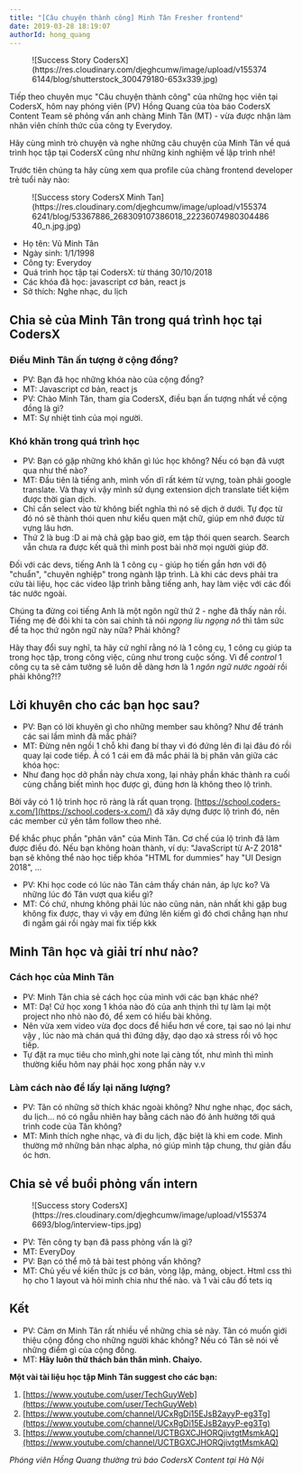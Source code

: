 ```yaml
---
title: "[Câu chuyện thành công] Minh Tân Fresher frontend"
date: 2019-03-28 18:19:07
authorId: hong_quang
---
```


<figure class="wp-block-image">![Success Story CodersX](https://res.cloudinary.com/djeghcumw/image/upload/v1553746144/blog/shutterstock_300479180-653x339.jpg)</figure>

Tiếp theo chuyên mục "Câu chuyện thành công" của những học viên tại CodersX, hôm nay phóng viên (PV) Hồng Quang của tòa báo CodersX Content Team sẽ phỏng vấn anh chàng Minh Tân (MT) - vừa được nhận làm nhân viên chính thức của công ty Everydoy.

<!-- more -->

Hãy cùng mình trò chuyện và nghe những câu chuyện của Minh Tân về quá trình học tập tại CodersX cũng như những kinh nghiệm về lập trình nhé!

Trước tiên chúng ta hãy cùng xem qua profile của chàng frontend developer trẻ tuổi này nào:

<figure class="wp-block-image">![Success story CodersX Minh Tan](https://res.cloudinary.com/djeghcumw/image/upload/v1553746241/blog/53367886_268309107386018_2223607498030448640_n.jpg.jpg)</figure>

*   Họ tên: Vũ Minh Tân
*   Ngày sinh: 1/1/1998
*   Công ty: Everydoy
*   Quá trình học tập tại CodersX: từ tháng 30/10/2018
*   Các khóa đã học: javascript cơ bản, react js
*   Sở thích: Nghe nhạc, du lịch

## Chia sẻ của Minh Tân trong quá trình học tại CodersX

### Điều Minh Tân ấn tượng ở cộng đồng?

*   PV: Bạn đã học những khóa nào của cộng đồng?
*   MT: Javascript cơ bản, react js
*   PV: Chào Minh Tân, tham gia CodersX, điều bạn ấn tượng nhất về cộng đồng là gì?
*   MT: Sự nhiệt tình của mọi người.

### Khó khăn trong quá trình học

*   PV: Bạn có gặp những khó khăn gì lúc học không? Nếu có bạn đã vượt qua như thế nào?
*   MT: Đầu tiên là tiếng anh, mình vốn dĩ rất kém từ vựng, toàn phải google translate. Và thay vì vậy mình sử dụng extension dịch translate tiết kiệm được thời gian dịch.
*   Chỉ cần select vào từ không biết nghĩa thì nó sẽ dịch ở dưới. Tự đọc từ đó nó sẽ thành thói quen như kiểu quen mặt chữ, giúp em nhớ được từ vựng lâu hơn.
*   Thứ 2 là bug :D ai mà chả gặp bao giờ, em tập thói quen search. Search vẫn chưa ra được kết quả thì mình post bài nhờ mọi người giúp đỡ.

Đối với các devs, tiếng Anh là 1 công cụ - giúp họ tiến gần hơn với độ "chuẩn", "chuyên nghiệp" trong ngành lập trình. Là khi các devs phải tra cứu tài liệu, học các video lập trình bằng tiếng anh, hay làm việc với các đối tác nước ngoài.

Chúng ta đừng coi tiếng Anh là một ngôn ngữ thứ 2 - nghe đã thấy nản rồi. Tiếng mẹ đẻ đôi khi ta còn sai chính tả nói _ngọng líu ngọng nô_ thì tâm sức để ta học thứ ngôn ngữ này nữa? Phải không?

Hãy thay đổi suy nghĩ, ta hãy cứ nghĩ rằng nó là 1 công cụ, 1 công cụ giúp ta trong học tập, trong công việc, cũng như trong cuộc sống. Vì để _control_ 1 công cụ ta sẽ cảm tưởng sẽ luôn dễ dàng hơn là 1 _ngôn ngữ nước ngoài_ rồi phải không?!?

## Lời khuyên cho các bạn học sau?

*   PV: Bạn có lời khuyên gì cho những member sau không? Như để tránh các sai lầm mình đã mắc phải?
*   MT: Đừng nên ngồi 1 chỗ khi đang bí thay vì đó đứng lên đi lại đâu đó rồi quay lại code tiếp. À có 1 cái em đã mắc phải là bị phân vân giữa các khóa học:
*   Như đang học dở phần này chưa xong, lại nhảy phần khác thành ra cuối cùng chẳng biết mình học được gì, đúng hơn là không theo lộ trình.

Bởi vây có 1 lộ trình học rõ ràng là rất quan trọng. [https://school.coders-x.com/](https://school.coders-x.com/) đã xây dựng được lộ trình đó, nên các member cứ yên tâm follow theo nhé.

Để khắc phục phần "phân vân" của Minh Tân. Cơ chế của lộ trình đã làm được điều đó. Nếu bạn không hoàn thành, ví dụ: "JavaScript từ A-Z 2018" bạn sẽ không thể nào học tiếp khóa "HTML for dummies" hay "UI Design 2018", …

*   PV: Khi học code có lúc nào Tân cảm thấy chán nản, áp lực ko? Và những lúc đó Tân vượt qua kiểu gì?
*   MT: Có chứ, nhưng không phải lúc nào cũng nản, nản nhất khi gặp bug không fix được, thay vì vậy em đứng lên kiếm gì đó chơi chẳng hạn như đi ngắm gái rồi ngày mai fix tiếp kkk

## Minh Tân học và giải trí như nào?

### Cách học của Minh Tân

*   PV: Minh Tân chia sẻ cách học của mình với các bạn khác nhé?
*   MT: Dạ! Cứ học xong 1 khóa nào đó của anh thịnh thì tự làm lại một project nho nhỏ nào đó, để xem có hiểu bài không.
*   Nên vừa xem video vừa đọc docs để hiểu hơn về core, tại sao nó lại như vậy , lúc nào mà chán quá thì đứng dậy, dạo dạo xả stress rồi vô học tiếp.
*   Tự đặt ra mục tiêu cho mình,ghi note lại càng tốt, như mình thì mình thường kiểu hôm nay phải học xong phần này v.v

### Làm cách nào để lấy lại năng lượng?

*   PV: Tân có những sở thích khác ngoài không? Như nghe nhạc, đọc sách, du lịch... nó có ngẫu nhiên hay bằng cách nào đó ảnh hưởng tới quá trình code của Tân không?
*   MT: Mình thích nghe nhạc, và đi du lịch, đặc biệt là khi em code. Mình thường mở những bản nhạc alpha, nó giúp mình tập chung, thư giản đầu óc hơn.

## Chia sẻ về buổi phỏng vấn intern

<figure class="wp-block-image">![Success story CodersX](https://res.cloudinary.com/djeghcumw/image/upload/v1553746693/blog/interview-tips.jpg)</figure>

*   PV: Tên công ty bạn đã pass phỏng vấn là gì?
*   MT: EveryDoy
*   PV: Bạn có thể mô tả bài test phỏng vấn không?
*   MT: Chủ yếu về kiến thức js cơ bản, vòng lặp, mảng, object. Html css thì họ cho 1 layout và hỏi mình chia như thế nào. và 1 vài câu đố tets iq

## Kết

*   PV: Cảm ơn Minh Tân rất nhiều về những chia sẻ này. Tân có muốn giới thiệu cộng đồng cho những người khác không? Nếu có Tân sẽ nói về những điểm gì của cộng đồng.
*   MT: **Hãy luôn thử thách bản thân mình. Chaiyo.﻿**

**Một vài tài liệu học tập Minh Tân suggest cho các bạn:**

1.  [https://www.youtube.com/user/TechGuyWeb](https://www.youtube.com/user/TechGuyWeb)
2.  [https://www.youtube.com/channel/UCxRgDi15EJsB2ayyP-eg3Tg](https://www.youtube.com/channel/UCxRgDi15EJsB2ayyP-eg3Tg)
3.  [https://www.youtube.com/channel/UCTBGXCJHORQjivtgtMsmkAQ](https://www.youtube.com/channel/UCTBGXCJHORQjivtgtMsmkAQ)

_Phóng viên Hồng Quang thường trú báo CodersX Content tại Hà Nội_

